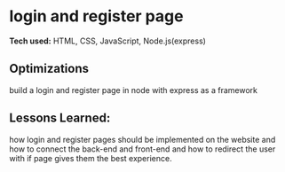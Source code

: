 # login and register page

**Tech used:** HTML, CSS, JavaScript, Node.js(express)

## Optimizations

build a login and register page in node with express as a framework

## Lessons Learned:

how login and register pages should be implemented on the website and how to connect the back-end and front-end and how to redirect the user with if page gives them the best experience.

